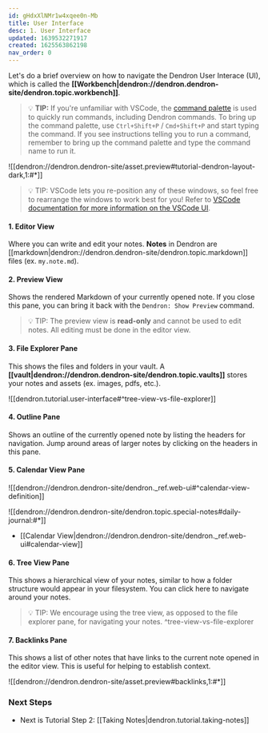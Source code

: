```yaml
---
id: gHdxXlNMr1w4xqee0n-Mb
title: User Interface
desc: 1. User Interface
updated: 1639532271917
created: 1625563862198
nav_order: 0
---
```


Let's do a brief overview on how to navigate the Dendron User Interace (UI), which is called the **[[Workbench|dendron://dendron.dendron-site/dendron.topic.workbench]]**.

> 💡 **TIP:** If you're unfamiliar with VSCode, the [command palette](https://code.visualstudio.com/docs/getstarted/userinterface#_command-palette) is used to quickly run commands, including Dendron commands. To bring up the command palette, use `Ctrl+Shift+P` / `Cmd+Shift+P` and start typing the command. If you see instructions telling you to run a command, remember to bring up the command palette and type the command name to run it.

![[dendron://dendron.dendron-site/asset.preview#tutorial-dendron-layout-dark,1:#*]]

> 💡 TIP: VSCode lets you re-position any of these windows, so feel free to rearrange the windows to work best for you! Refer to [VSCode documentation for more information on the VSCode UI](https://code.visualstudio.com/docs/getstarted/userinterface).

#### 1. Editor View

Where you can write and edit your notes. **Notes** in Dendron are [[markdown|dendron://dendron.dendron-site/dendron.topic.markdown]] files (ex. `my.note.md`).

#### 2. Preview View

Shows the rendered Markdown of your currently opened note. If you close this pane, you can bring it back with the `Dendron: Show Preview` command.

>💡 TIP: The preview view is **read-only** and cannot be used to edit notes. All editing must be done in the editor view.

#### 3. File Explorer Pane

This shows the files and folders in your vault. A **[[vault|dendron://dendron.dendron-site/dendron.topic.vaults]]** stores your notes and assets (ex. images, pdfs, etc.).

![[dendron.tutorial.user-interface#^tree-view-vs-file-explorer]]

#### 4. Outline Pane

Shows an outline of the currently opened note by listing the headers for navigation. Jump around areas of larger notes by clicking on the headers in this pane.

#### 5. Calendar View Pane

![[dendron://dendron.dendron-site/dendron._ref.web-ui#^calendar-view-definition]]

![[dendron://dendron.dendron-site/dendron.topic.special-notes#daily-journal:#*]]

- [[Calendar View|dendron://dendron.dendron-site/dendron._ref.web-ui#calendar-view]]

#### 6. Tree View Pane

This shows a hierarchical view of your notes, similar to how a folder structure would appear in your filesystem. You can click here to navigate around your notes.

> 💡 TIP: We encourage using the tree view, as opposed to the file explorer pane, for navigating your notes. ^tree-view-vs-file-explorer

#### 7. Backlinks Pane

This shows a list of other notes that have links to the current note opened in the editor view. This is useful for helping to establish context.

![[dendron://dendron.dendron-site/asset.preview#backlinks,1:#*]]

### Next Steps

- Next is Tutorial Step 2: [[Taking Notes|dendron.tutorial.taking-notes]]
